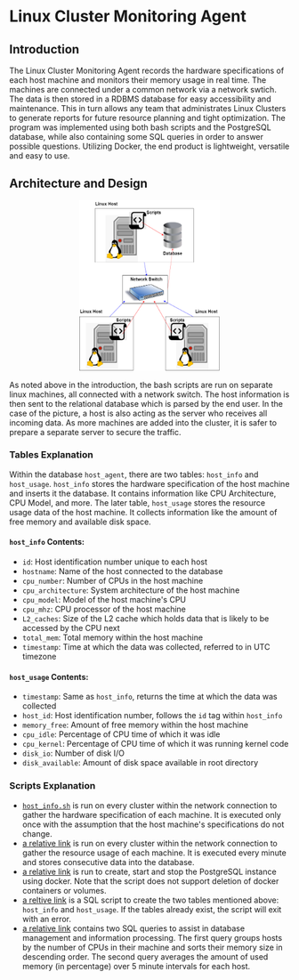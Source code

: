 # Linux Cluster Monitoring Agent

## Introduction
The Linux Cluster Monitoring Agent records the hardware specifications of each host machine and monitors their memory usage in real time. The machines are connected under a common network via a network swtich. The data is then stored in a RDBMS database for easy accessibility and maintenance. This in turn allows any team that administrates Linux Clusters to generate reports for future resource planning and tight optimization. The program was implemented using both bash scripts and the PostgreSQL database, while also containing some SQL queries in order to answer possible questions. Utilizing Docker, the end product is lightweight, versatile and easy to use.

## Architecture and Design
<p align="center">
   <img src="./assets/Architecture.png" height="3%" width="50%">
</p>
As noted above in the introduction, the bash scripts are run on separate linux machines, all connected with a network switch. The host information is then sent to the relational database which is parsed by the end user. In the case of the picture, a host is also acting as the server who receives all incoming data. As more machines are added into the cluster, it is safer to prepare a separate server to secure the traffic.

### Tables Explanation
Within the database `host_agent`, there are two tables: `host_info` and `host_usage`. `host_info` stores the hardware specification of the host machine and inserts it the database. It contains information like CPU Architecture, CPU Model, and more. The later table, `host_usage` stores the resource usage data of the host machine. It collects information like the amount of free memory and available disk space.

#### `host_info` Contents:
* `id`: Host identification number unique to each host
* `hostname`: Name of the host connected to the database
* `cpu_number`: Number of CPUs in the host machine
* `cpu_architecture`: System architecture of the host machine
* `cpu_model`: Model of the host machine's CPU
* `cpu_mhz`: CPU processor of the host machine
* `L2_caches`: Size of the L2 cache which holds data that is likely to be accessed by the CPU next
* `total_mem`: Total memory within the host machine
* `timestamp`: Time at which the data was collected, referred to in UTC timezone

#### `host_usage` Contents:
* `timestamp`: Same as `host_info`, returns the time at which the data was collected
* `host_id`: Host identification number, follows the `id` tag within `host_info`
* `memory_free`: Amount of free memory within the host machine
* `cpu_idle`: Percentage of CPU time of which it was idle
* `cpu_kernel`: Percentage of CPU time of which it was running kernel code
* `disk_io`: Number of disk I/O
* `disk_available`: Amount of disk space available in root directory

### Scripts Explanation
* [`host_info.sh`](jarvis_data_eng_wonmin/linux_sql/scripts/host_info.sh) is run on every cluster within the network connection to gather the hardware specification of each machine. It is executed only once with the assumption that the host machine's specifications do not change.
* [a relative link](host_usage.sh) is run on every cluster within the network connection to gather the resource usage of each machine. It is executed every minute and stores consecutive data into the database.
* [a relative link](psql_docker.sh) is run to create, start and stop the PostgreSQL instance using docker. Note that the script does not support deletion of docker containers or volumes.
* [a reltive link](ddl.sql) is a SQL script to create the two tables mentioned above: `host_info` and `host_usage`. If the tables already exist, the script will exit with an error.
* [a relative link](queries.sql) contains two SQL queries to assist in database management and information processing. The first query groups hosts by the number of CPUs in their machine and sorts their memory size in descending order. The second query averages the amount of used memory (in percentage) over 5 minute intervals for each host.

